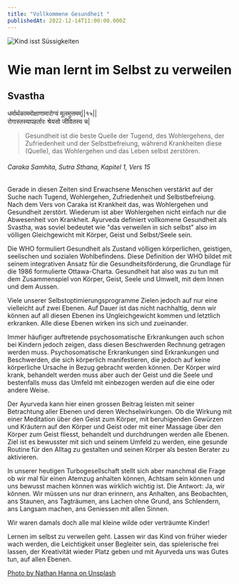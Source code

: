 ```yaml
---
title: "Vollkommene Gesundheit "
publishedAt: 2022-12-14T11:00:00.000Z
---
```

![Kind isst Süssigkeiten](/images/2_vollkommene-gesundheit.webp "Süssigkeiten im Leben")

# Wie man lernt im Selbst zu verweilen

## Svastha

धर्मार्थकाममोक्षाणामारोग्यं मूलमुत्तमम्||१५||\
रोगास्तस्यापहर्तारः श्रेयसो जीवितस्य च|

> Gesundheit ist die beste Quelle der Tugend, des Wohlergehens, der Zufriedenheit und der Selbstbefreiung, während Krankheiten diese (Quelle), das Wohlergehen und das Leben selbst zerstören.

###### *Caraka Samhita, Sutra Sthana, Kapitel 1, Vers 15*

Gerade in diesen Zeiten sind Erwachsene Menschen verstärkt auf der Suche nach Tugend, Wohlergehen, Zufriedenheit und Selbstbefreiung. Nach dem Vers von Caraka ist Krankheit das, was Wohlergehen und Gesundheit zerstört. Wiederum ist aber Wohlergehen nicht einfach nur die Abwesenheit von Krankheit. Ayurveda definiert vollkomene Gesundheit als Svastha, was soviel bedeutet wie "das verweilen in sich selbst" also im völligen Gleichgewicht mit Körper, Geist und Selbst/Seele sein.

Die WHO formuliert Gesundheit als Zustand völligen körperlichen, geistigen, seelischen und sozialen Wohlbefindens. Diese Definition der WHO bildet mit seinem integrativen Ansatz für die Gesundheitsförderung, die Grundlage für die 1986 formulierte Ottawa-Charta. Gesundheit hat also was zu tun mit dem Zusammenspiel von Körper, Geist, Seele und Umwelt, mit dem Innen und dem Aussen.

Viele unserer Selbstoptimierungsprogramme Zielen jedoch auf nur eine vielleicht auf zwei Ebenen. Auf Dauer ist das nicht nachhaltig, denn wir können auf all diesen Ebenen ins Ungleichgewicht kommen und letztlich erkranken. Alle diese Ebenen wirken ins sich und zueinander. 

Immer häufiger auftretende psychosomatische Erkrankungen auch schon bei Kindern jedoch zeigen, dass diesen Beschwerden Rechnung getragen werden muss. Psychosomatische Erkrankungen sind Erkrankungen und Beschwerden, die sich körperlich manifestieren, die jedoch auf keine körperliche Ursache in Bezug gebracht werden können. Der Körper wird krank, behandelt werden muss aber auch der Geist und die Seele und bestenfalls muss das Umfeld mit einbezogen werden auf die eine oder andere Weise. 

Der Ayurveda kann hier einen grossen Beitrag leisten mit seiner Betrachtung aller Ebenen und deren Wechselwirkungen. Ob die Wirkung mit einer Meditation über den Geist zum Körper, mit beruhigenden Gewürzen und Kräutern auf den Körper und Geist oder mit einer Massage über den Körper zum Geist fliesst, behandelt und durchdrungen werden alle Ebenen. Ziel ist es bewusster mit sich und seinem Umfeld zu werden, eine gesunde Routine für den Alltag zu gestalten und seinen Körper als besten Berater zu aktivieren. 

In unserer heutigen Turbogesellschaft stellt sich aber manchmal die Frage ob wir mal für einen Atemzug anhalten können, Achtsam sein können und uns bewusst machen können was wirklich wichtig ist. Die Antwort: Ja, wir können. Wir müssen uns nur dran erinnern, ans Anhalten, ans Beobachten, ans Staunen, ans Tagträumen, ans Lachen ohne Grund, ans Schlendern, ans Langsam machen, ans Geniessen mit allen Sinnen. 

Wir waren damals doch alle mal kleine wilde oder verträumte Kinder!

Lernen im selbst zu verweilen geht. Lassen wir das Kind von früher wieder wach werden, die Leichtigkeit unser Begleiter sein, das spielerische frei lassen, der Kreativität wieder Platz geben und mit Ayurveda uns was Gutes tun, auf allen Ebenen. 

[Photo by Nathan Hanna on Unsplash](https://unsplash.com/photos/girl-licking-jar-selective-focus-photography-7Sr5D24JO8o)
